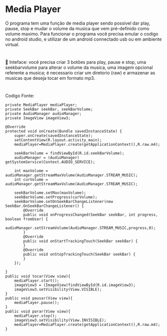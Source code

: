# Media Player
O programa tem uma função de media player sendo possivel dar play, pause, stop e mudar o volume da musica que vem pré-definido como volume maximo.
Para funcionar o programa você precisa emular o codigo no android studio, e utilizar de um android connectado usb ou em ambiente virtual.
#
📱 Inteface: você precisa criar 3 botões para play, pause e stop, uma seekbarvolume para alterar o volume da musica, uma imagem opcional referente a musica;
é necessario criar um diretorio (raw) e armazenar as musicas que deseja tocar em formato mp3.
#
Codigo Fonte:

    private MediaPlayer mediaPlayer;
    private SeekBar seekBar, seekBarVolume;
    private AudioManager audioManager;
    private ImageView imageView3;

    @Override
    protected void onCreate(Bundle savedInstanceState) {
        super.onCreate(savedInstanceState);
        setContentView(R.layout.activity_main);
        mediaPlayer=MediaPlayer.create(getApplicationContext(),R.raw.m4);

        seekBarVolume = findViewById(R.id.seekBarVolume);
        audioManager = (AudioManager) getSystemService(Context.AUDIO_SERVICE);

        int maxVolume = audioManager.getStreamMaxVolume(AudioManager.STREAM_MUSIC);
        int curVolume = audioManager.getStreamMaxVolume(AudioManager.STREAM_MUSIC);

        seekBarVolume.setMax(maxVolume);
        seekBarVolume.setProgress(curVolume);
        seekBarVolume.setOnSeekBarChangeListener(new SeekBar.OnSeekBarChangeListener() {
            @Override
            public void onProgressChanged(SeekBar seekBar, int progress, boolean fromUser) {
                audioManager.setStreamVolume(AudioManager.STREAM_MUSIC,progress,0);
            }
            @Override
            public void onStartTrackingTouch(SeekBar seekBar) {
            }
            @Override
            public void onStopTrackingTouch(SeekBar seekBar) {
            }
        });

    }
    public void tocar(View view){
        mediaPlayer.start();
        imageView3 = (ImageView)findViewById(R.id.imageView3);
        imageView3.setVisibility(View.VISIBLE);
    }
    public void pausar(View view){
        mediaPlayer.pause();
    }
    public void parar(View view){
        mediaPlayer.stop();
        imageView3.setVisibility(View.INVISIBLE);
        mediaPlayer=MediaPlayer.create(getApplicationContext(),R.raw.m4);
    }


